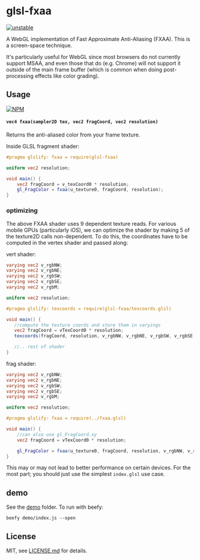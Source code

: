 # glsl-fxaa

[![unstable](http://badges.github.io/stability-badges/dist/unstable.svg)](http://github.com/badges/stability-badges)

A WebGL implementation of Fast Approximate Anti-Aliasing (FXAA). This is a screen-space technique.

It's particularly useful for WebGL since most browsers do not currently support MSAA, and even those that do (e.g. Chrome) will not support it outside of the main frame buffer (which is common when doing post-processing effects like color grading).

## Usage

[![NPM](https://nodei.co/npm/glsl-fxaa.png)](https://nodei.co/npm/glsl-fxaa/)

#### ```vec4 fxaa(sampler2D tex, vec2 fragCoord, vec2 resolution)```

Returns the anti-aliased color from your frame texture. 


Inside GLSL fragment shader:

```glsl
#pragma glslify: fxaa = require(glsl-fxaa)

uniform vec2 resolution;

void main() {
	vec2 fragCoord = v_texCoord0 * resolution;
	gl_FragColor = fxaa(u_texture0, fragCoord, resolution);
}
```


### optimizing

The above FXAA shader uses 9 dependent texture reads. For various mobile GPUs (particularly iOS), we can optimize the shader by making 5 of the texture2D calls non-dependent. To do this, the coordinates have to be computed in the vertex shader and passed along:

vert shader:

```glsl
varying vec2 v_rgbNW;
varying vec2 v_rgbNE;
varying vec2 v_rgbSW;
varying vec2 v_rgbSE;
varying vec2 v_rgbM;

uniform vec2 resolution;

#pragma glslify: texcoords = require(glsl-fxaa/texcoords.glsl)

void main() {
   //compute the texture coords and store them in varyings
   vec2 fragCoord = vTexCoord0 * resolution;
   texcoords(fragCoord, resolution, v_rgbNW, v_rgbNE, v_rgbSW, v_rgbSE, v_rgbM);

   //.. rest of shader
}
```

frag shader:

```glsl
varying vec2 v_rgbNW;
varying vec2 v_rgbNE;
varying vec2 v_rgbSW;
varying vec2 v_rgbSE;
varying vec2 v_rgbM;

uniform vec2 resolution;

#pragma glslify: fxaa = require(../fxaa.glsl)

void main() {
    //can also use gl_FragCoord.xy
    vec2 fragCoord = vTexCoord0 * resolution; 

	gl_FragColor = fxaa(u_texture0, fragCoord, resolution, v_rgbNW, v_rgbNE, v_rgbSW, v_rgbSE, v_rgbM);
}
```

This may or may not lead to better performance on certain devices. For the most part; you should just use the simplest `index.glsl` use case. 


## demo

See the [demo](demo/) folder. To run with beefy:

```beefy demo/index.js --open```

## License

MIT, see [LICENSE.md](http://github.com/mattdesl/glsl-fxaa/blob/master/LICENSE.md) for details.
